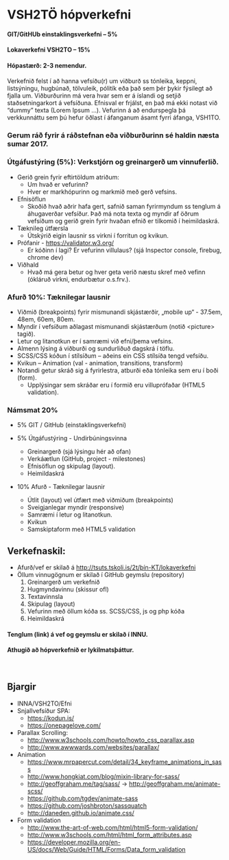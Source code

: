 # VSH2TÖ hópverkefni 
#### GIT/GitHUb einstaklingsverkefni  – 5%
#### Lokaverkefni VSH2TO – 15% 
#### Hópastærð: 2-3 nemendur.

Verkefnið felst í að hanna vefsíðu(r) um viðburð ss tónleika, keppni, listsýningu, hugbúnað, tölvuleik, pólitík eða það sem þér þykir fýsilegt að fjalla um.  Viðburðurinn má vera hvar sem er á íslandi og setjið staðsetningarkort á vefsíðuna.  Efnisval er frjálst, en það má ekki notast við “dummy” texta (Lorem Ipsum  …).   Vefurinn á að endurspegla þá verkkunnáttu sem þú hefur öðlast í áfanganum ásamt fyrri áfanga, VSH1TO.  
### Gerum ráð fyrir á ráðstefnan eða viðburðurinn sé haldin næsta sumar 2017.

### Útgáfustýring (5%):  Verkstjórn og greinargerð um vinnuferlið.

* Gerið grein fyrir eftirtöldum atriðum:
  * Um hvað er vefurinn?   
  * Hver er markhópurinn og markmið með gerð vefsins.
* Efnisöflun
  *  Skoðið hvað aðrir hafa gert, safnið saman fyrirmyndum ss tenglum á áhugaverðar vefsíður.  Það má nota texta og myndir af öðrum vefsíðum og gerið grein fyrir hvaðan efnið er tilkomið í heimildaskrá.
* Tæknileg útfærsla
  *  Útskýrið eigin lausnir ss virkni í forritun og kvikun. 
* Prófanir - https://validator.w3.org/
  *  Er kóðinn í lagi? Er vefurinn villulaus?  (sjá Inspector console, firebug, chrome dev)
* Viðhald 
  *  Hvað má gera betur og hver geta verið næstu skref með vefinn (ókláruð virkni, endurbætur o.s.frv.).


### Afurð 10%:  Tæknilegar lausnir

* Viðmið (breakpoints) fyrir mismunandi skjástærðir, „mobile up“ - 37.5em, 48em, 60em, 80em.
* Myndir í vefsíðum aðlagast mismunandi skjástærðum (notið &lt;picture&gt; tagið).
* Letur og litanotkun er í samræmi við efni/þema vefsins.
* Almenn lýsing á viðburði og sundurliðuð dagskrá í töflu.
* SCSS/CSS kóðun í stílsíðum – aðeins ein CSS stílsíða tengd vefsíðu.
* Kvikun – Animation  (val - animation, transitions, transform)
* Notandi getur skráð sig á fyrirlestra, atburði eða tónleika sem eru í boði (form). 
  * Upplýsingar sem skráðar eru í formið eru villuprófaðar (HTML5 validation).

### Námsmat  20%

* 5% GIT / GitHub  (einstaklingsverkefni)

* 5% Útgáfustýring - Undirbúningsvinna
  *  Greinargerð (sjá lýsingu hér að ofan)
  *  Verkáætlun (GitHub, project - milestones)
  *  Efnisöflun og skipulag (layout).  
  * Heimildaskrá
* 10% 	Afurð - Tæknilegar lausnir
  * Útlit (layout) vel útfært með viðmiðum (breakpoints) 
  * Sveigjanlegar myndir (responsive)
  * Samræmi í letur og litanotkun. 
  * Kvikun 
  * Samskiptaform með HTML5 validation
	 
 	
## Verkefnaskil:  	

* Afurð/vef er skilað á http://tsuts.tskoli.is/2t/þín-KT/lokaverkefni
* Öllum vinnugögnum  er skilað í GitHub geymslu (repository)
  1. Greinargerð um verkefnið
  2. Hugmyndavinnu (skissur ofl)
  3. Textavinnsla
  4. Skipulag (layout) 
  5. Vefurinn með öllum kóða ss. SCSS/CSS, js og php kóða
  6. Heimildaskrá

#### Tenglum (link) á vef og geymslu er skilað í INNU.  

#### Athugið að hópverkefnið er lykilmatsþáttur. 

 
## Bjargir 

* INNA/VSH2TO/Efni 
* Snjallvefsíður SPA: 
  * https://kodun.is/     
  * https://onepagelove.com/   
* Parallax Scrolling: 
  * http://www.w3schools.com/howto/howto_css_parallax.asp
  * http://www.awwwards.com/websites/parallax/
* Animation
  * https://www.mrpapercut.com/detail/34_keyframe_animations_in_sass
  * http://www.hongkiat.com/blog/mixin-library-for-sass/
  * http://geoffgraham.me/tag/sass/ -> http://geoffgraham.me/animate-scss/
  * https://github.com/tgdev/animate-sass
  * https://github.com/joshbroton/sassquatch
  * http://daneden.github.io/animate.css/
* Form validation
  * http://www.the-art-of-web.com/html/html5-form-validation/
  * http://www.w3schools.com/html/html_form_attributes.asp
  * https://developer.mozilla.org/en-US/docs/Web/Guide/HTML/Forms/Data_form_validation
